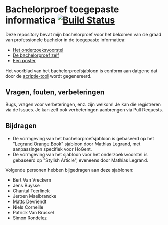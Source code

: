 # Bachelorproef toegepaste informatica [![Build Status](https://travis-ci.com/jensdufour/BAP.svg?token=wVQRmoVqnNmxsb78JHKk&branch=master)](https://travis-ci.com/jensdufour/BAP)

Deze repository bevat mijn bachelorproef voor het bekomen van de graad van professionele bachelor in de toegepaste informatica:

- [Het onderzoeksvoorstel](https://github.com/jensdufour/BAP/releases/latest/download/dufour_jens_voorstel.pdf)
- [De bachelorproef zelf](https://github.com/jensdufour/BAP/releases/latest/download/bachproef-tin.pdf)
- [Een poster](https://github.com/jensdufour/BAP/releases/latest/download/conference_poster.pdf)

Het voorblad van het bachelorproefsjabloon is conform aan datgene dat door de [scriptie-tool](https://scriptie.hogent.be/) wordt gegenereerd. 

## Vragen, fouten, verbeteringen

Bugs, vragen voor verbeteringen, enz. zijn welkom! Je kan die registreren via de Issues. Je kan zelf ook verbeteringen aanbrengen via Pull Requests.

## Bijdragen

- De vormgeving van het bachelorproefsjabloon is gebaseerd op het "[Legrand Orange Book](http://www.latextemplates.com/template/the-legrand-orange-book)" sjabloon door Mathias Legrand, met aanpassingen specifiek voor HoGent.
- De vormgeving van het sjabloon voor het onderzoeksvoorstel is gebaseerd op "Stylish Article", eveneens door Mathias Legrand.

Volgende personen hebben bijgedragen aan deze sjablonen:

- Bert Van Vreckem
- Jens Buysse
- Chantal Teerlinck
- Jeroen Maelbrancke
- Matts Devriendt
- Niels Corneille
- Patrick Van Brussel
- Simon Rondelez
